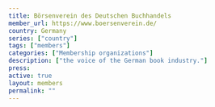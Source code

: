 ```yaml
---
title: Börsenverein des Deutschen Buchhandels
member_url: https://www.boersenverein.de/
country: Germany
series: ["country"] 
tags: ["members"]
categories: ["Membership organizations"]
description: ["the voice of the German book industry."]
press:
active: true
layout: members 
permalink: ""
---
```

